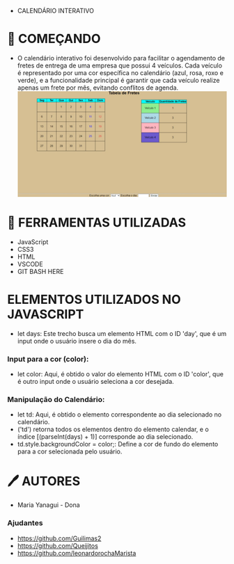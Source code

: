 * CALENDÁRIO INTERATIVO 

# 🚀 COMEÇANDO
* O calendário interativo foi desenvolvido para facilitar o agendamento de fretes de entrega de uma empresa que possui 4 veículos. Cada veículo é representado por uma cor específica no calendário (azul, rosa, roxo e verde), e a funcionalidade principal é garantir que cada veículo realize apenas um frete por mês, evitando conflitos de agenda.
![telainicial](tela%20inicial.jpeg)

# 🔨 FERRAMENTAS UTILIZADAS
* JavaScript
* CSS3
* HTML
* VSCODE
* GIT BASH HERE

# ELEMENTOS UTILIZADOS NO JAVASCRIPT

* let days: Este trecho busca um elemento HTML com o ID 'day', que é um input onde o usuário insere o dia do mês.

### Input para a cor (color):

* let color: Aqui, é obtido o valor do elemento HTML com o ID 'color', que é outro input onde o usuário seleciona a cor desejada.

### Manipulação do Calendário:

* let td: Aqui, é obtido o elemento <td> correspondente ao dia selecionado no calendário. 
* ('td') retorna todos os elementos <td> dentro do elemento calendar, e o índice [(parseInt(days) + 1)] corresponde ao dia selecionado.
* td.style.backgroundColor = color;: Define a cor de fundo do elemento <td> para a cor selecionada pelo usuário.


# 🖊️ AUTORES 
* Maria Yanagui - Dona
### Ajudantes 
* <https://github.com/Guilimas2>
* <https://github.com/Queijitos>
* <https://github.com/leonardorochaMarista>